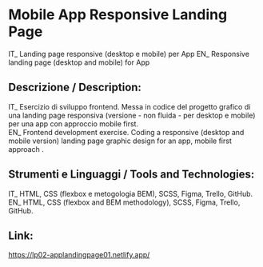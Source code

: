 # Mobile App Responsive Landing Page 
IT_ Landing page responsive (desktop e mobile) per App 
EN_ Responsive landing page (desktop and mobile) for App

## Descrizione / Description:
IT_ Esercizio di sviluppo frontend. Messa in codice del progetto grafico di una landing page responsiva (versione - non fluida - per desktop e mobile) per una app con approccio mobile first.<br/>
EN_ Frontend development exercise. Coding a responsive (desktop and mobile version) landing page graphic design for an app, mobile first approach .<br/>

## Strumenti e Linguaggi / Tools and Technologies:
IT_ HTML, CSS (flexbox e metogologia BEM), SCSS, Figma, Trello, GitHub.<br/>
EN_ HTML, CSS (flexbox and BEM methodology), SCSS, Figma, Trello, GitHub.<br/>

## Link:
https://lp02-applandingpage01.netlify.app/ <br/>